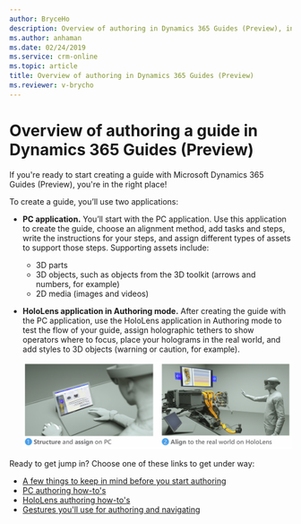 ```yaml
---
author: BryceHo
description: Overview of authoring in Dynamics 365 Guides (Preview), including PC authoring and HoloLens authoring
ms.author: anhaman
ms.date: 02/24/2019
ms.service: crm-online
ms.topic: article
title: Overview of authoring in Dynamics 365 Guides (Preview)
ms.reviewer: v-brycho
---
```


# Overview of authoring a guide in Dynamics 365 Guides (Preview)

If you're ready to start creating a guide with Microsoft Dynamics 365 Guides (Preview), you're in the right place! 

To create a guide, you’ll use two applications:

- **PC application.** You’ll start with the PC application. Use this application to create the guide, choose an alignment method, 
add tasks and steps, write the instructions for your steps, and assign different types of assets to support those steps. 
Supporting assets include:

  - 3D parts
  - 3D objects, such as objects from the 3D toolkit (arrows and numbers, for example)
  - 2D media (images and videos)
  
- **HoloLens application in Authoring mode.** After creating the guide with the PC application, use the HoloLens application in Authoring 
mode to test the flow of your guide, assign holographic tethers to show operators where to focus, place your holograms in the real 
world, and add styles to 3D objects (warning or caution, for example).

   ![Authoring overview)](media/authoring-overview.PNG "Authoring overview")

Ready to get jump in? Choose one of these links to get under way:

- [A few things to keep in mind before you start authoring](before-you-start.md)
- [PC authoring how-to's](pc-authoring.md)
- [HoloLens authoring how-to's](hololens-authoring.md)
- [Gestures you'll use for authoring and navigating](authoring-gestures.md)

